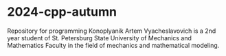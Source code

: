 # 2024-cpp-autumn
Repository for programming Konoplyanik Artem Vyacheslavovich is a 2nd year student of St. Petersburg State University of Mechanics and Mathematics Faculty in the field of mechanics and mathematical modeling.